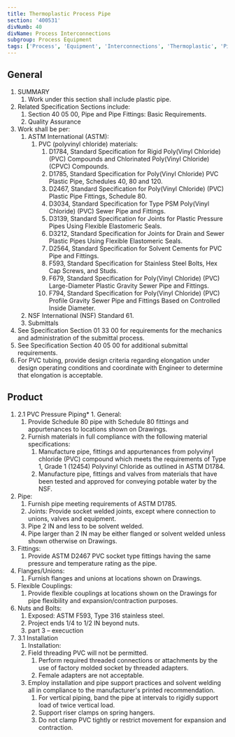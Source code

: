 ```yaml
---
title: Thermoplastic Process Pipe
section: '400531'
divNumb: 40
divName: Process Interconnections
subgroup: Process Equipment
tags: ['Process', 'Equipment', 'Interconnections', 'Thermoplastic', 'Pipe']
---
```


## General

1. SUMMARY
   1. Work under this section shall include plastic pipe. 
2. Related Specification Sections include:
	1. Section 40 05 00, Pipe and Pipe Fittings: Basic Requirements.
	2. Quality Assurance
3. Work shall be per:
	1. ASTM International (ASTM):
		1. PVC (polyvinyl chloride) materials:
			1. D1784, Standard Specification for Rigid Poly(Vinyl Chloride) (PVC) Compounds and Chlorinated Poly(Vinyl Chloride) (CPVC) Compounds.
			2. D1785, Standard Specification for Poly(Vinyl Chloride) PVC Plastic Pipe, Schedules 40, 80 and 120.
			3. D2467, Standard Specification for Poly(Vinyl Chloride) (PVC) Plastic Pipe Fittings, Schedule 80.
			4. D3034, Standard Specification for Type PSM Poly(Vinyl Chloride) (PVC) Sewer Pipe and Fittings.
			5. D3139, Standard Specification for Joints for Plastic Pressure Pipes Using Flexible Elastomeric Seals.
			6. D3212, Standard Specification for Joints for Drain and Sewer Plastic Pipes Using Flexible Elastomeric Seals.
			7. D2564, Standard Specification for Solvent Cements for PVC Pipe and Fittings.
			8. F593, Standard Specification for Stainless Steel Bolts, Hex Cap Screws, and Studs.
			9. F679, Standard Specification for Poly(Vinyl Chloride) (PVC) Large-Diameter Plastic Gravity Sewer Pipe and Fittings.
			10. F794, Standard Specification for Poly(Vinyl Chloride) (PVC) Profile Gravity Sewer Pipe and Fittings Based on Controlled Inside Diameter.
	2. NSF International (NSF) Standard 61.
	3. Submittals
4. See Specification Section 01 33 00 for requirements for the mechanics and administration of the submittal process.
5. See Specification Section 40 05 00 for additional submittal requirements.
6. For PVC tubing, provide design criteria regarding elongation under design operating conditions and coordinate with Engineer to determine that elongation is acceptable. 
## Product
1. 2.1 PVC Pressure Piping*	 1. General:
	1. Provide Schedule 80 pipe with Schedule 80 fittings and appurtenances to locations shown on Drawings.
	2. Furnish materials in full compliance with the following material specifications:
		1. Manufacture pipe, fittings and appurtenances from polyvinyl chloride (PVC) compound which meets the requirements of Type 1, Grade 1 (12454) Polyvinyl Chloride as outlined in ASTM D1784.
		2. Manufacture pipe, fittings and valves from materials that have been tested and approved for conveying potable water by the NSF.
2. Pipe:
	1. Furnish pipe meeting requirements of ASTM D1785.
	2. Joints: Provide socket welded joints, except where connection to unions, valves and equipment.
	3. Pipe 2 IN and less to be solvent welded.
	4. Pipe larger than 2 IN may be either flanged or solvent welded unless shown otherwise on Drawings.
3. Fittings:
      1. Provide ASTM D2467 PVC socket type fittings having the same pressure and temperature rating as the pipe.
4. Flanges/Unions:
	1. Furnish flanges and unions at locations shown on Drawings.
5. Flexible Couplings:
	1. Provide flexible couplings at locations shown on the Drawings for pipe flexibility and expansion/contraction purposes.
6. Nuts and Bolts:
	1. Exposed: ASTM F593, Type 316 stainless steel.
	2. Project ends 1/4 to 1/2 IN beyond nuts.
   1. part 3 – execuction
1. 3.1 Installation
   1. Installation:
	1. Field threading PVC will not be permitted.
		1. Perform required threaded connections or attachments by the use of factory molded socket by threaded adapters.
		2. Female adapters are not acceptable.
	2. Employ installation and pipe support practices and solvent welding all in compliance to the manufacturer's printed recommendation.
		1. For vertical piping, band the pipe at intervals to rigidly support load of twice vertical load.
		2. Support riser clamps on spring hangers.
		3. Do not clamp PVC tightly or restrict movement for expansion and contraction.

